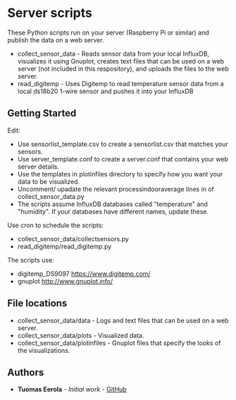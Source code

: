 # Server scripts

These Python scripts run on your server (Raspberry Pi or similar) and publish the data on a web server.

- collect_sensor_data - Reads sensor data from your local InfluxDB, visualizes it using Gnuplot, creates text files that can be used on a web server (not included in this respository), and uploads the files to the web server.
- read_digitemp - Uses Digitemp to read temperature sensor data from a local ds18b20 1-wire sensor and pushes it into your InfluxDB

## Getting Started

Edit:

- Use sensorlist_template.csv to create a sensorlist.csv that matches your sensors.
- Use server_template.conf to create a server.conf that contains your web server details.
- Use the templates in plotinfiles directory to specify how you want your data to be visualized.
- Uncomment/ upadate the relevant processindooraverage lines in of collect_sensor_data.py
- The scripts assume InfluxDB databases called "temperature" and "humidity". If your databases have different names, update these.

Use cron to schedule the scripts:

- collect_sensor_data/collectsensors.py
- read_digitemp/read_digitemp.py

The scripts use:

- digitemp_DS9097 https://www.digitemp.com/
- gnuplot http://www.gnuplot.info/

## File locations

- collect_sensor_data/data - Logs and text files that can be used on a web server.
- collect_sensor_data/plots - Visualized data.
- collect_sensor_data/plotinfiles - Gnuplot files that specify the looks of the visualizations.

## Authors

* **Tuomas Eerola** - *Initial work* - [GitHub](https://github.com/eerolat)
